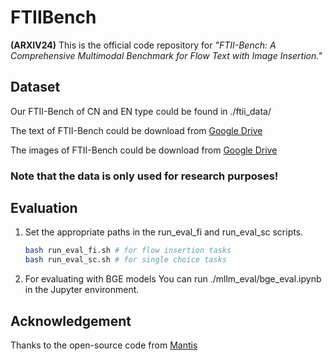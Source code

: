 # FTIIBench
**(ARXIV24)** This is the official code repository for *"FTII-Bench: A Comprehensive Multimodal Benchmark for Flow Text with Image Insertion."*

## Dataset
Our FTII-Bench of CN and EN type could be found in ./ftii_data/

The text of FTII-Bench could be download from [Google Drive](https://drive.google.com/file/d/1QWfZ4laKEdVBKwu9AwZ_X7tN0B5r3U-x/view?usp=sharing)

The images of FTII-Bench could be download from [Google Drive](https://drive.google.com/file/d/1eDGu-zsDYDvK_Y_mUmYV-npyceT_ur8f/view?usp=sharing)

### **Note that the data is only used for research purposes!**

## Evaluation
1. Set the appropriate paths in the run_eval_fi and run_eval_sc scripts.   
   ```bash
   bash run_eval_fi.sh # for flow insertion tasks
   bash run_eval_sc.sh # for single choice tasks
   ```
2. For evaluating with BGE models You can run ./mllm_eval/bge_eval.ipynb in the Jupyter environment.  

## Acknowledgement
Thanks to the open-source code from [Mantis](https://tiger-ai-lab.github.io/Mantis/)


